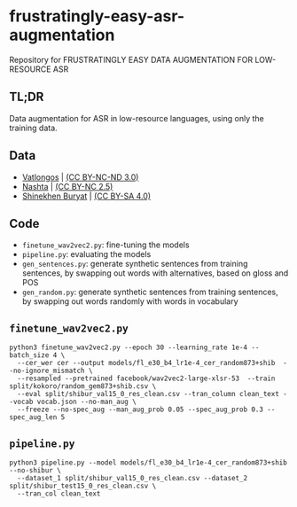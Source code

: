 # frustratingly-easy-asr-augmentation
Repository for FRUSTRATINGLY EASY DATA AUGMENTATION FOR LOW-RESOURCE ASR

## TL;DR
Data augmentation for ASR in low-resource languages, using only the training data.

## Data
- [Vatlongos](https://pangloss.cnrs.fr/corpus/Vatlongos?lang=en) | [(CC BY-NC-ND 3.0)](https://creativecommons.org/licenses/by-nc-nd/3.0/)
- [Nashta](https://pangloss.cnrs.fr/corpus/Nashta?lang=en) | [(CC BY-NC 2.5)](https://creativecommons.org/licenses/by-nc/2.5/)
- [Shinekhen Buryat](https://tufs.repo.nii.ac.jp/search?page=1&size=50&sort=custom_sort&search_type=2&q=1729497608274) | [(CC BY-SA 4.0)](https://creativecommons.org/licenses/by-sa/4.0/deed.en)

## Code
- `finetune_wav2vec2.py`: fine-tuning the models
- `pipeline.py`: evaluating the models
- `gen_sentences.py`: generate synthetic sentences from training sentences, by swapping out words with alternatives, based on gloss and POS
- `gen_random.py`: generate synthetic sentences from training sentences, by swapping out words randomly with words in vocabulary

## `finetune_wav2vec2.py`
```
python3 finetune_wav2vec2.py --epoch 30 --learning_rate 1e-4 --batch_size 4 \
  --cer_wer cer --output models/fl_e30_b4_lr1e-4_cer_random873+shib  --no-ignore_mismatch \
  --resampled --pretrained facebook/wav2vec2-large-xlsr-53  --train split/kokoro/random_gem873+shib.csv \
  --eval split/shibur_val15_0_res_clean.csv --tran_column clean_text --vocab vocab.json --no-man_aug \
  --freeze --no-spec_aug --man_aug_prob 0.05 --spec_aug_prob 0.3 --spec_aug_len 5
```

## `pipeline.py`
```
python3 pipeline.py --model models/fl_e30_b4_lr1e-4_cer_random873+shib --no-shibur \
  --dataset_1 split/shibur_val15_0_res_clean.csv --dataset_2 split/shibur_test15_0_res_clean.csv \
  --tran_col clean_text
```
